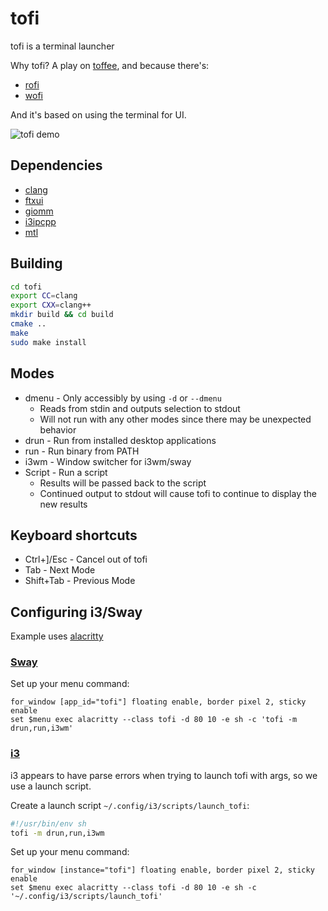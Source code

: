 # tofi

tofi is a terminal launcher

Why tofi? A play on [toffee](https://en.wikipedia.org/wiki/Toffee), and because there's:

- [rofi](https://github.com/davatorium/rofi)
- [wofi](https://hg.sr.ht/~scoopta/wofi)

And it's based on using the terminal for UI.

![tofi demo](./images/tofi.gif)

## Dependencies

- [clang](http://llvm.org/)
- [ftxui](https://github.com/ArthurSonzogni/FTXUI)
- [giomm](https://developer.gnome.org/glibmm/stable/)
- [i3ipcpp](https://github.com/drmgc/i3ipcpp)
- [mtl](https://github.com/scaryrawr/mtl)

## Building

```sh
cd tofi
export CC=clang
export CXX=clang++
mkdir build && cd build
cmake ..
make
sudo make install
```

## Modes

- dmenu - Only accessibly by using `-d` or `--dmenu`
  - Reads from stdin and outputs selection to stdout
  - Will not run with any other modes since there may be unexpected behavior
- drun - Run from installed desktop applications
- run - Run binary from PATH
- i3wm - Window switcher for i3wm/sway
- Script - Run a script
  - Results will be passed back to the script
  - Continued output to stdout will cause tofi to continue to display the new results

## Keyboard shortcuts

- Ctrl+]/Esc - Cancel out of tofi
- Tab - Next Mode
- Shift+Tab - Previous Mode

## Configuring i3/Sway

Example uses [alacritty](https://github.com/alacritty/alacritty)

### [Sway](https://github.com/swaywm/sway)

Set up your menu command:

```shell
for_window [app_id="tofi"] floating enable, border pixel 2, sticky enable
set $menu exec alacritty --class tofi -d 80 10 -e sh -c 'tofi -m drun,run,i3wm'
```

### [i3](https://i3wm.org/)

i3 appears to have parse errors when trying to launch tofi with args, so we use a launch script.

Create a launch script `~/.config/i3/scripts/launch_tofi`:
```sh
#!/usr/bin/env sh
tofi -m drun,run,i3wm
```

Set up your menu command:

```shell
for_window [instance="tofi"] floating enable, border pixel 2, sticky enable
set $menu exec alacritty --class tofi -d 80 10 -e sh -c '~/.config/i3/scripts/launch_tofi'
```
